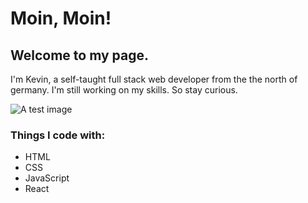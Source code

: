 # Moin, Moin!
## Welcome to my page. 
I'm Kevin, a self-taught full stack web developer from the the north of germany.
I'm still working on my skills. So stay curious.

![A test image](https://media.gettyimages.com/id/1124838925/de/vektor/programmierung-code-anwendungsfenster.jpg?s=1024x1024&w=gi&k=20&c=ssmKlPDecbSRnMpOGoWHEQW4P_lNkXKo6gpJhB83jsM=)

### Things I code with:
- HTML
- CSS
- JavaScript
- React

